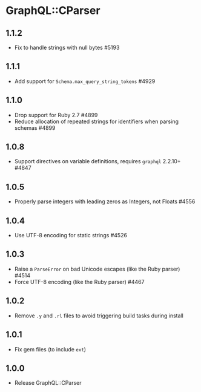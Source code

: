 # GraphQL::CParser

## 1.1.2

- Fix to handle strings with null bytes #5193

## 1.1.1

- Add support for `Schema.max_query_string_tokens` #4929

## 1.1.0

- Drop support for Ruby 2.7 #4899
- Reduce allocation of repeated strings for identifiers when parsing schemas #4899

## 1.0.8

- Support directives on variable definitions, requires `graphql` 2.2.10+ #4847

## 1.0.5

- Properly parse integers with leading zeros as Integers, not Floats #4556

## 1.0.4

- Use UTF-8 encoding for static strings #4526

## 1.0.3

- Raise a `ParseError` on bad Unicode escapes (like the Ruby parser) #4514
- Force UTF-8 encoding (like the Ruby parser) #4467

## 1.0.2

- Remove `.y` and `.rl` files to avoid triggering build tasks during install

## 1.0.1

- Fix gem files (to include `ext`)

## 1.0.0

- Release GraphQL::CParser
